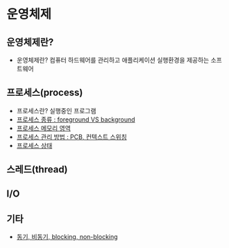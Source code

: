 # 운영체제

## 운영체제란?
* 운영체제란? 컴퓨터 하드웨어를 관리하고 애플리케이션 실행환경을 제공하는 소프트웨어
<!-- * [운영체제 역할 및 목적]()
* [운영체제 구조]() -->


## 프로세스(process)

* 프로세스란? 실행중인 프로그램
* [프로세스 종류 : foreground VS background](process/process-0-kind.md)
* [프로세스 메모리 영역](process/process-1-memory.md)
* [프로세스 관리 방법 : PCB, 컨텍스트 스위칭](process/process-2-manage.md)
* [프로세스 상태](process/process-3-state.md.md)

## 스레드(thread)

## I/O

## 기타

* [동기, 비동기, blocking, non-blocking](./)
